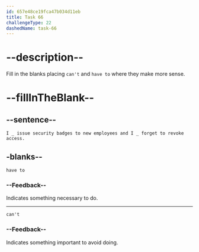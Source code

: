 ```yaml
---
id: 657e48ce19fca47b034d11eb
title: Task 66
challengeType: 22
dashedName: task-66
---
```


# --description--

Fill in the blanks placing `can't` and `have to` where they make more sense.

# --fillInTheBlank--

## --sentence--

`I _ issue security badges to new employees and I _ forget to revoke access.`

## -blanks--

`have to`

### --Feedback--

Indicates something necessary to do.

---

`can't`

### --Feedback--

Indicates something important to avoid doing.
